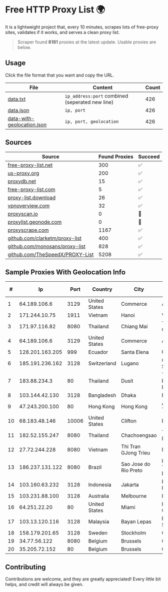 
# Free HTTP Proxy List 🌍

It is a lightweight project that, every 10 minutes, scrapes lots of free-proxy sites, validates if it works, and serves a clean proxy list.


> Scraper found **8181** proxies at the latest update. Usable proxies are below.

## Usage

Click the file format that you want and copy the URL.


|File|Content|Count|
|----|-------|-----|
|[data.txt](https://raw.githubusercontent.com/themiralay/Proxy-List-World/master/data.txt)|`ip_address:port` combined (seperated new line)|426|
|[data.json](https://raw.githubusercontent.com/themiralay/Proxy-List-World/master/data.json)|`ip, port`|426|
|[data-with-geolocation.json](https://raw.githubusercontent.com/themiralay/Proxy-List-World/master/data-with-geolocation.json)|`ip, port, geolocation`|426|

## Sources

|Source|Found Proxies|Succeed|
|------|-------------|-------|
|[free-proxy-list.net](https://free-proxy-list.net)|300|✅|
|[us-proxy.org](https://www.us-proxy.org)|200|✅|
|[proxydb.net](http://proxydb.net)|15|✅|
|[free-proxy-list.com](https://free-proxy-list.com/?page=&port=&type%5B%5D=http&type%5B%5D=https&up_time=0&search=Search)|5|✅|
|[proxy-list.download](https://www.proxy-list.download/HTTP)|26|✅|
|[vpnoverview.com](https://vpnoverview.com/privacy/anonymous-browsing/free-proxy-servers)|32|✅|
|[proxyscan.io](https://www.proxyscan.io)|0|🚫|
|[proxylist.geonode.com](https://proxylist.geonode.com/api/proxy-list?limit=300&page=1&sort_by=lastChecked&sort_type=desc&protocols=http,https)|0|🚫|
|[proxyscrape.com](https://api.proxyscrape.com/v2/?request=displayproxies&protocol=http&timeout=10000&country=all&ssl=all&anonymity=all)|1167|✅|
|[github.com/clarketm/proxy-list](https://raw.githubusercontent.com/clarketm/proxy-list/master/proxy-list-raw.txt)|400|✅|
|[github.com/monosans/proxy-list](https://raw.githubusercontent.com/monosans/proxy-list/main/proxies/http.txt)|828|✅|
|[github.com/TheSpeedX/PROXY-List](https://raw.githubusercontent.com/TheSpeedX/PROXY-List/master/http.txt)|5208|✅|


## Sample Proxies With Geolocation Info

|#|Ip|Port|Country|City|Internet Service Provider|
|-|--|----|-------|----|-------------------------|
|1|64.189.106.6|3129|United States|Commerce|Apogee Telecom Inc.|
|2|171.244.10.75|1911|Vietnam|Hanoi|VIETEL|
|3|171.97.116.82|8080|Thailand|Chiang Mai|True Internet Corporation CO. Ltd.|
|4|64.189.106.6|3129|United States|Commerce|Apogee Telecom Inc.|
|5|128.201.163.205|999|Ecuador|Santa Elena|Ufinet Panama S.A.|
|6|185.191.236.162|3128|Switzerland|Lugano|Grupo Panaglobal 15 S.A|
|7|183.88.234.3|80|Thailand|Dusit|Triple T Broadband Public Company Limited|
|8|103.144.42.130|3128|Bangladesh|Dhaka|Friends Cable|
|9|47.243.200.100|80|Hong Kong|Hong Kong|Alibaba (US) Technology Co., Ltd.|
|10|68.183.48.146|10006|United States|Clifton|DigitalOcean, LLC|
|11|182.52.155.247|8080|Thailand|Chachoengsao|TOT Public Company Limited|
|12|27.72.244.228|8080|Vietnam|Thi Tran GJong Trieu|Newass2011xDSLHN|
|13|186.237.131.122|8080|Brazil|Sao Jose do Rio Preto|IFTNET Telecomunicacoes Ltda|
|14|103.160.63.232|3128|Indonesia|Jakarta|PT Herza Digital Indonesia|
|15|103.231.88.100|3128|Australia|Melbourne|INTERGRID|
|16|64.251.22.20|80|United States|Miami|Infolink Global Corporation|
|17|103.13.120.116|3128|Malaysia|Bayan Lepas|Exa Bytes Network Sdn.Bhd.|
|18|158.179.201.65|3128|Sweden|Stockholm|Oracle Corporation|
|19|34.77.56.122|8080|Belgium|Brussels|Google LLC|
|20|35.205.72.152|80|Belgium|Brussels|Google LLC|



## Contributing

Contributions are welcome, and they are greatly appreciated! Every
little bit helps, and credit will always be given.

